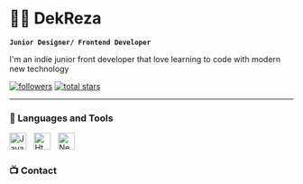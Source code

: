 # 🏄‍♂️ DekReza

**`Junior Designer/ Frontend Developer`**

I'm an indie junior front developer that love learning to code with modern new technology 

   <p align="left">
      <a href="https://github.com/AkbarFahreza?tab=followers">
         <img alt="followers" title="Follow me on Github" src="https://custom-icon-badges.demolab.com/github/followers/AkbarFahreza?color=236ad3&labelColor=1155ba&style=for-the-badge&logo=person-add&label=Follow&logoColor=white"/></a>
      <a href="https://github.com/AkbarFahreza?tab=repositories&sort=stargazers">
         <img alt="total stars" title="Total stars on GitHub" src="https://custom-icon-badges.demolab.com/github/stars/AkbarFahreza?color=55960c&style=for-the-badge&labelColor=488207&logo=star"/></a>
   </p>

---

### 🧰 Languages and Tools

<img align="left" alt="Javascript" width="30px" style="padding-right:10px;" src="https://cdn.jsdelivr.net/gh/devicons/devicon/icons/javascript/javascript-original.svg"/>

<img align="left" alt="Html5" width="30px" style="padding-right:10px;" src="https://cdn.jsdelivr.net/gh/devicons/devicon/icons/html5/html5-original.svg"/>

<img align="left" alt="NextJs" width="30px" style="padding-right:10px;" src="https://cdn.jsdelivr.net/gh/devicons/devicon/icons/nextjs/nextjs-original.svg"/>
<br />

#

### 📺 Contact

[website]: https://dekreza.site
[twitter]: https://twitter.com/Revernry
